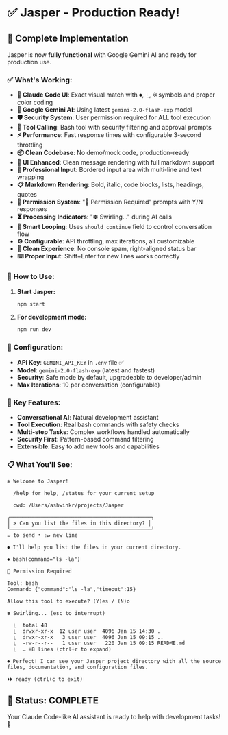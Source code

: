 # ✅ Jasper - Production Ready!

## 🎉 **Complete Implementation**

Jasper is now **fully functional** with Google Gemini AI and ready for production use.

### ✅ **What's Working:**
- **🎯 Claude Code UI**: Exact visual match with ⏺, ⎿, ✻ symbols and proper color coding
- **🧠 Google Gemini AI**: Using latest `gemini-2.0-flash-exp` model  
- **🛡️ Security System**: User permission required for ALL tool execution
- **🔧 Tool Calling**: Bash tool with security filtering and approval prompts
- **⚡ Performance**: Fast response times with configurable 3-second throttling
- **📦 Clean Codebase**: No demo/mock code, production-ready
- **🎨 UI Enhanced**: Clean message rendering with full markdown support
- **📝 Professional Input**: Bordered input area with multi-line and text wrapping
- **📋 Markdown Rendering**: Bold, italic, code blocks, lists, headings, quotes
- **🔐 Permission System**: "🔐 Permission Required" prompts with Y/N responses
- **⏳ Processing Indicators**: "✽ Swirling..." during AI calls
- **🔄 Smart Looping**: Uses `should_continue` field to control conversation flow
- **⚙️ Configurable**: API throttling, max iterations, all customizable
- **🧹 Clean Experience**: No console spam, right-aligned status bar
- **⌨️ Proper Input**: Shift+Enter for new lines works correctly

### 🚀 **How to Use:**

1. **Start Jasper:**
   ```bash
   npm start
   ```

2. **For development mode:**
   ```bash
   npm run dev
   ```

### 🔧 **Configuration:**
- **API Key**: `GEMINI_API_KEY` in `.env` file ✅
- **Model**: `gemini-2.0-flash-exp` (latest and fastest)
- **Security**: Safe mode by default, upgradeable to developer/admin
- **Max Iterations**: 10 per conversation (configurable)

### 🎯 **Key Features:**
- **Conversational AI**: Natural development assistant 
- **Tool Execution**: Real bash commands with safety checks
- **Multi-step Tasks**: Complex workflows handled automatically  
- **Security First**: Pattern-based command filtering
- **Extensible**: Easy to add new tools and capabilities

### 📋 **What You'll See:**
```
✻ Welcome to Jasper!

  /help for help, /status for your current setup

  cwd: /Users/ashwinkr/projects/Jasper

╭──────────────────────────────────────────────╮
│ > Can you list the files in this directory? │
╰──────────────────────────────────────────────╯
↵ to send • ⇧↵ new line

⏺ I'll help you list the files in your current directory.

⏺ bash(command="ls -la")

🔐 Permission Required

Tool: bash
Command: {"command":"ls -la","timeout":15}

Allow this tool to execute? (Y)es / (N)o

✽ Swirling... (esc to interrupt)

  ⎿  total 48
  ⎿  drwxr-xr-x  12 user user  4096 Jan 15 14:30 .
  ⎿  drwxr-xr-x   3 user user  4096 Jan 15 09:15 ..
  ⎿  -rw-r--r--   1 user user   220 Jan 15 09:15 README.md
  ⎿  … +8 lines (ctrl+r to expand)

⏺ Perfect! I can see your Jasper project directory with all the source files, documentation, and configuration files.

⏵⏵ ready (ctrl+c to exit)
```

## 🎊 **Status: COMPLETE** 
Your Claude Code-like AI assistant is ready to help with development tasks! 🚀